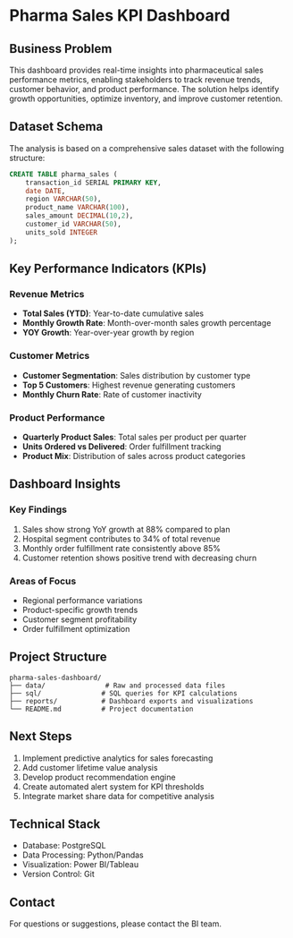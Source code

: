 # Pharma Sales KPI Dashboard

## Business Problem
This dashboard provides real-time insights into pharmaceutical sales performance metrics, enabling stakeholders to track revenue trends, customer behavior, and product performance. The solution helps identify growth opportunities, optimize inventory, and improve customer retention.

## Dataset Schema
The analysis is based on a comprehensive sales dataset with the following structure:

```sql
CREATE TABLE pharma_sales (
    transaction_id SERIAL PRIMARY KEY,
    date DATE,
    region VARCHAR(50),
    product_name VARCHAR(100),
    sales_amount DECIMAL(10,2),
    customer_id VARCHAR(50),
    units_sold INTEGER
);
```

## Key Performance Indicators (KPIs)

### Revenue Metrics
- **Total Sales (YTD)**: Year-to-date cumulative sales
- **Monthly Growth Rate**: Month-over-month sales growth percentage
- **YOY Growth**: Year-over-year growth by region

### Customer Metrics
- **Customer Segmentation**: Sales distribution by customer type
- **Top 5 Customers**: Highest revenue generating customers
- **Monthly Churn Rate**: Rate of customer inactivity

### Product Performance
- **Quarterly Product Sales**: Total sales per product per quarter
- **Units Ordered vs Delivered**: Order fulfillment tracking
- **Product Mix**: Distribution of sales across product categories

## Dashboard Insights

### Key Findings
1. Sales show strong YoY growth at 88% compared to plan
2. Hospital segment contributes to 34% of total revenue
3. Monthly order fulfillment rate consistently above 85%
4. Customer retention shows positive trend with decreasing churn

### Areas of Focus
- Regional performance variations
- Product-specific growth trends
- Customer segment profitability
- Order fulfillment optimization

## Project Structure
```
pharma-sales-dashboard/
├── data/               # Raw and processed data files
├── sql/               # SQL queries for KPI calculations
├── reports/           # Dashboard exports and visualizations
└── README.md          # Project documentation
```

## Next Steps
1. Implement predictive analytics for sales forecasting
2. Add customer lifetime value analysis
3. Develop product recommendation engine
4. Create automated alert system for KPI thresholds
5. Integrate market share data for competitive analysis

## Technical Stack
- Database: PostgreSQL
- Data Processing: Python/Pandas
- Visualization: Power BI/Tableau
- Version Control: Git

## Contact
For questions or suggestions, please contact the BI team. 